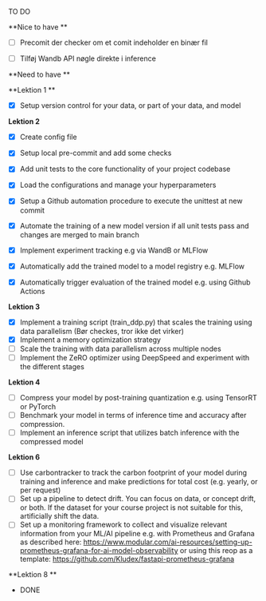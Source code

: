 TO DO 

**Nice to have **

- [ ] Precomit der checker om et comit indeholder en binær fil
- [ ] Tilføj Wandb API nøgle direkte i inference



**Need to have **

**Lektion 1 **

- [x] Setup version control for your data, or part of your data, and model

      
**Lektion 2**

- [x] Create config file
- [x] Setup local pre-commit and add some checks
- [x] Add unit tests to the core functionality of your project codebase
- [x] Load the configurations and manage your hyperparameters
- [x] Setup a Github automation procedure to execute the unittest at new commit
- [x] Automate the training of a new model version if all unit tests pass and changes are merged to main branch
- [x] Implement experiment tracking e.g via WandB or MLFlow
- [x] Automatically add the trained model to a model registry e.g. MLFlow
- [x] Automatically trigger evaluation of the trained model e.g. using Github Actions


**Lektion 3**


- [x] Implement a training script (train_ddp.py) that scales the training using data parallelism (Bør checkes, tror ikke det virker)
- [x] Implement a memory optimization strategy
- [ ] Scale the training with data parallelism across multiple nodes
- [ ] Implement the ZeRO optimizer using DeepSpeed and experiment with the different stages

**Lektion 4**

- [ ] Compress your model by post-training quantization e.g. using TensorRT or PyTorch
- [ ] Benchmark your model in terms of inference time and accuracy after compression.
- [ ] Implement an inference script that utilizes batch inference with the compressed model

**Lektion 6**

- [ ] Use carbontracker to track the carbon footprint of your model during training and inference and make predictions for total cost (e.g. yearly, or per request)
- [ ] Set up a pipeline to detect drift. You can focus on data, or concept drift, or both. If the dataset for your course project is not suitable for this, artificially shift the data.
- [ ] Set up a monitoring framework to collect and visualize relevant information from your ML/AI pipeline e.g. with Prometheus and Grafana as described here: https://www.modular.com/ai-resources/setting-up-prometheus-grafana-for-ai-model-observability or using this reop as a template: https://github.com/Kludex/fastapi-prometheus-grafana

**Lektion 8 **
- DONE
